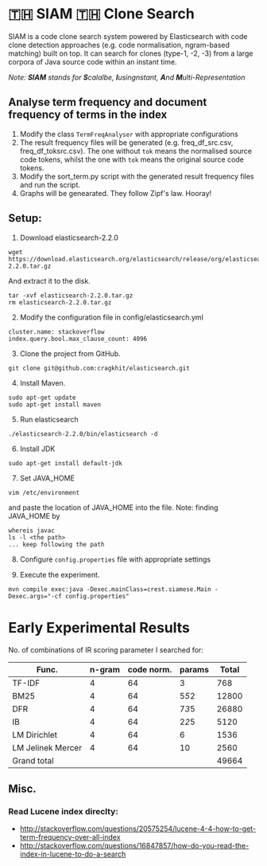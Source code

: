 # 🇹🇭 SIAM 🇹🇭 Clone Search
SIAM is a code clone search system powered by Elasticsearch with code clone detection approaches (e.g. code normalisation, ngram-based matching) built on top. It can search for clones (type-1, -2, -3) from a large corpora of Java source code within an instant time. 

*Note: **SIAM** stands for **S**calalbe, **I**usingnstant, **A**nd **M**ulti-Representation*

## Analyse term frequency and document frequency of terms in the index
1. Modify the class ```TermFreqAnalyser``` with appropriate configurations
2. The result frequency files will be generated (e.g. freq_df_src.csv, freq_df_toksrc.csv). The one without `tok` means the normalised source code tokens, whilst the one with `tok` means the original source code tokens.
3. Modify the sort_term.py script with the generated result frequency files and run the script. 
4. Graphs will be genearated. They follow Zipf's law. Hooray!

## Setup:
1. Download elasticsearch-2.2.0 
```
wget https://download.elasticsearch.org/elasticsearch/release/org/elasticsearch/distribution/tar/elasticsearch/2.2.0/elasticsearch-2.2.0.tar.gz
```
And extract it to the disk.
```
tar -xvf elasticsearch-2.2.0.tar.gz
rm elasticsearch-2.2.0.tar.gz
```
2. Modify the configuration file in config/elasticsearch.yml
```
cluster.name: stackoverflow
index.query.bool.max_clause_count: 4096
```
3. Clone the project from GitHub.
```
git clone git@github.com:cragkhit/elasticsearch.git
```
4. Install Maven.
```
sudo apt-get update
sudo apt-get install maven
```
5. Run elasticsearch
```
./elasticsearch-2.2.0/bin/elasticsearch -d
```
6. Install JDK
```
sudo apt-get install default-jdk
```
7. Set JAVA_HOME
```
vim /etc/environment
```
and paste the location of JAVA_HOME into the file.
Note: finding JAVA_HOME by
```
whereis javac
ls -l <the path>
... keep following the path
```
8. Configure `config.properties` file with appropriate settings

9. Execute the experiment.
```
mvn compile exec:java -Dexec.mainClass=crest.siamese.Main -Dexec.args="-cf config.properties"
```

# Early Experimental Results
No. of combinations of IR scoring parameter I searched for:

| Func. | n-gram | code norm. | params | Total |
|-------------------|--------|------------|--------|-------|
| TF-IDF | 4 | 64 | 3 | 768 |
| BM25 | 4 | 64 | 5*5*2 | 12800 |
| DFR | 4 | 64 | 7*3*5 | 26880 |
| IB | 4 | 64 | 2*2*5 | 5120 |
| LM Dirichlet | 4 | 64 | 6 | 1536 |
| LM Jelinek Mercer | 4 | 64 | 10 | 2560 |
| Grand total |  |  |  | 49664 |

## Misc.
### Read Lucene index direclty: 
* http://stackoverflow.com/questions/20575254/lucene-4-4-how-to-get-term-frequency-over-all-index
* http://stackoverflow.com/questions/16847857/how-do-you-read-the-index-in-lucene-to-do-a-search
